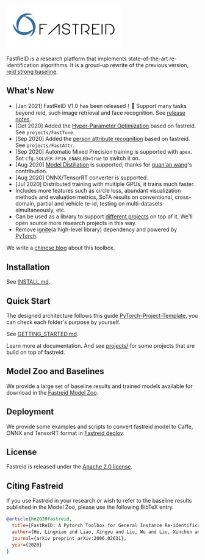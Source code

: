 <img src=".github/FastReID-Logo.png" width="300" >

FastReID is a research platform that implements state-of-the-art re-identification algorithms. It is a groud-up rewrite of the previous version, [reid strong baseline](https://github.com/michuanhaohao/reid-strong-baseline).

## What's New

- [Jan 2021] FastReID V1.0 has been released！🎉 
Support many tasks beyond reid, such image retrieval and face recognition. See [release notes](https://github.com/JDAI-CV/fast-reid/releases/tag/v1.0.0).
- [Oct 2020] Added the [Hyper-Parameter Optimization](https://github.com/JDAI-CV/fast-reid/tree/master/projects/FastTune) based on fastreid. See `projects/FastTune`.
- [Sep 2020] Added the [person attribute recognition](https://github.com/JDAI-CV/fast-reid/tree/master/projects/FastAttr) based on fastreid. See `projects/FastAttr`.
- [Sep 2020] Automatic Mixed Precision training is supported with `apex`. Set `cfg.SOLVER.FP16_ENABLED=True` to switch it on.
- [Aug 2020] [Model Distillation](https://github.com/JDAI-CV/fast-reid/tree/master/projects/FastDistill) is supported, thanks for [guan'an wang](https://github.com/wangguanan)'s contribution.
- [Aug 2020] ONNX/TensorRT converter is supported.
- [Jul 2020] Distributed training with multiple GPUs, it trains much faster.
- Includes more features such as circle loss, abundant visualization methods and evaluation metrics, SoTA results on conventional, cross-domain, partial and vehicle re-id, testing on multi-datasets simultaneously, etc.
- Can be used as a library to support [different projects](https://github.com/JDAI-CV/fast-reid/tree/master/projects) on top of it. We'll open source more research projects in this way.
- Remove [ignite](https://github.com/pytorch/ignite)(a high-level library) dependency and powered by [PyTorch](https://pytorch.org/).

We write a [chinese blog](https://l1aoxingyu.github.io/blogpages/reid/2020/05/29/fastreid.html) about this toolbox.

## Installation

See [INSTALL.md](https://github.com/JDAI-CV/fast-reid/blob/master/docs/INSTALL.md).

## Quick Start

The designed architecture follows this guide [PyTorch-Project-Template](https://github.com/L1aoXingyu/PyTorch-Project-Template), you can check each folder's purpose by yourself.

See [GETTING_STARTED.md](https://github.com/JDAI-CV/fast-reid/blob/master/docs/GETTING_STARTED.md).

Learn more at documentation. And see [projects/](https://github.com/JDAI-CV/fast-reid/tree/master/projects) for some projects that are build on top of fastreid.

## Model Zoo and Baselines

We provide a large set of baseline results and trained models available for download in the [Fastreid Model Zoo](https://github.com/JDAI-CV/fast-reid/blob/master/docs/MODEL_ZOO.md).

## Deployment

We provide some examples and scripts to convert fastreid model to Caffe, ONNX and TensorRT format in [Fastreid deploy](https://github.com/JDAI-CV/fast-reid/blob/master/tools/deploy).

## License

Fastreid is released under the [Apache 2.0 license](https://github.com/JDAI-CV/fast-reid/blob/master/LICENSE).

## Citing Fastreid

If you use Fastreid in your research or wish to refer to the baseline results published in the Model Zoo, please use the following BibTeX entry.

```BibTeX
@article{he2020fastreid,
  title={FastReID: A Pytorch Toolbox for General Instance Re-identification},
  author={He, Lingxiao and Liao, Xingyu and Liu, Wu and Liu, Xinchen and Cheng, Peng and Mei, Tao},
  journal={arXiv preprint arXiv:2006.02631},
  year={2020}
}
```
